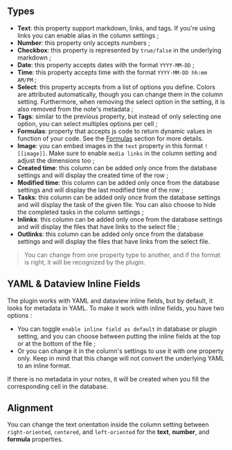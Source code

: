 ## Types

- **Text**: this property support markdown, links, and tags. If you're using links you can enable alias in the column settings ;
- **Number**: this property only accepts numbers ;
- **Checkbox**: this property is represented by `true/false` in the underlying markdown ;
- **Date**: this property accepts dates with the format `YYYY-MM-DD` ;
- **Time**: this property accepts time with the format `YYYY-MM-DD hh:mm AM/PM` ;
- **Select**: this property accepts from a list of options you define. Colors are attributed automatically, though you can change them in the column setting. Furthermore, when removing the select option in the setting, it is also removed from the note's metadata ;
- **Tags**: similar to the previous property, but instead of only selecting one option, you can select multiples options per cell ;
- **Formulas**: property that accepts js code to return dynamic values in function of your code. See the [Formulas](/docs/features/Formulas) section for more details.
- **Image**: you can embed images in the `text` property in this format `![[image]]`. Make sure to enable `media links` in the column setting and adjust the dimensions too ;
- **Created time**: this column can be added only once from the database settings and will display the created time of the row ;
- **Modified time**: this column can be added only once from the database settings and will display the last modified time of the row ;
- **Tasks**: this column can be added only once from the database settings and will display the task of the given file. You can also choose to hide the completed tasks in the column settings ;
- **Inlinks**: this column can be added only once from the database settings and will display the files that have links to the select file ;
- **Outlinks**: this column can be added only once from the database settings and will display the files that have links from the select file.
> You can change from one property type to another, and if the format is right, it will be recognized by the plugin.

## YAML & Dataview Inline Fields

The plugin works with YAML and dataview inline fields, but by default, it looks for metadata in YAML. To make it work with inline fields, you have two options :

- You can toggle `enable inline field as default` in database or plugin setting, and you can choose between putting the inline fields at the top or at the bottom of the file ;
- Or you can change it in the column's settings to use it with one property only. Keep in mind that this change will not convert the underlying YAML to an inline format.

If there is no metadata in your notes, it will be created when you fill the corresponding cell in the database. 

## Alignment

You can change the text orientation inside the column setting between `right-oriented`, `centered`, and `left-oriented` for the **text**, **number**, and **formula** properties.